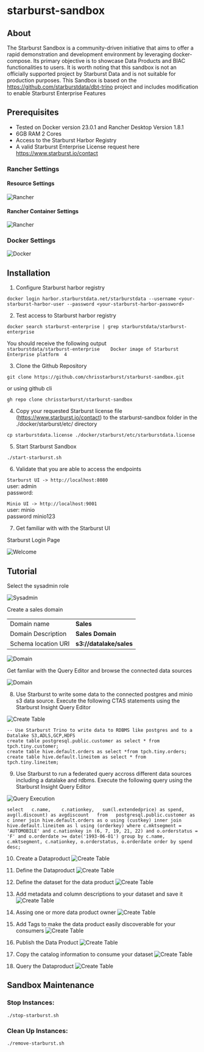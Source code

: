 # starburst-sandbox
## About
The Starburst Sandbox is a community-driven initiative that aims to offer a rapid demonstration and development environment by leveraging docker-compose. Its primary objective is to showcase Data Products and BIAC functionalities to users. It is worth noting that this sandbox is not an officially supported project by Starburst Data and is not suitable for production purposes.
This Sandbox is based on the https://github.com/starburstdata/dbt-trino project and includes modification to enable Starburst Enterprise Features


## Prerequisites
- Tested on Docker version 23.0.1 and Rancher Desktop Version 1.8.1 
- 6GB RAM 2 Cores
- Access to the Starburst Harbor Registry
- A valid Starburst Enterprise License request here https://www.starburst.io/contact

### Rancher Settings

#### Resource Settings

![Rancher](images/rancher-settings-1.png)

#### Rancher Container Settings
![Rancher](images/rancher-settings-2.png)

### Docker Settings
![Docker](images/docker.png)

## Installation

1. Configure Starburst harbor registry

`docker login harbor.starburstdata.net/starburstdata --username <your-starburst-harbor-user --password <your-starburst-harbor-password>`

2. Test access to Starburst harbor registry

`docker search starburst-enterprise | grep starburstdata/starburst-enterprise `

You should receive the following output   
`starburstdata/starburst-enterprise    Docker image of Starburst Enterprise platform  4`

3. Clone the Github Repository

`git clone https://github.com/chrisstarburst/starburst-sandbox.git`

or using github cli

`gh repo clone chrisstarburst/starburst-sandbox`

4. Copy your requested Starburst license file (https://www.starburst.io/contact) to the starburst-sandbox folder in the ./docker/starburst/etc/ directory

`cp starburstdata.license ./docker/starburst/etc/starburstdata.license`

5. Start Starburst Sandbox

`./start-starburst.sh`

6.  Validate that you are able to access the endpoints

`Starburst UI -> http://localhost:8080`  
user: admin  
password: 

`Minio UI -> http://localhost:9001`  
user: minio  
password minio123  

7. Get familiar with with the Starburst UI

Starburst Login Page  

![Welcome](images/welcome.png)

## Tutorial


Select the sysadmin role  

![Sysadmin](images/sysadmin.png)

Create a sales domain

|     |  |  
| -------- | -------- | 
| Domain name  | **Sales**     | 
| Domain Description | **Sales Domain**    |  
| Schema location URI    | **s3://datalake/sales**    | 

![Domain](images/sales-domain.png)



Get famliar with the Query Editor and browse the connected data sources 

![Domain](images/query-editor.png)

8. Use Starburst to write some data to the connected postgres and minio s3 data source.
Execute the following CTAS statements using the Starburst Insight Query Editor

![Create Table](images/create-table.png)

`-- Use Starburst Trino to write data to RDBMS like postgres and to a Datalake S3,ADLS,GCP,HDFS`   
`create table postgresql.public.customer as select * from tpch.tiny.customer;`  
`create table hive.default.orders as select *from tpch.tiny.orders;`  
`create table hive.default.lineitem as select * from tpch.tiny.lineitem;`   

9. Use Starburst to run a federated query accross different data sources including a datalake and rdbms. 
Execute the following query using the Starburst Insight Query Editor

![Query Execution](images/run-query.png)

`select  
    c.name,   
    c.nationkey,  
    sum(l.extendedprice) as spend,  
    avg(l.discount) as avgdiscount  
from  
    postgresql.public.customer as c
    inner join hive.default.orders as o using (custkey)
    inner join hive.default.lineitem as l using (orderkey)
where
    c.mktsegment = 'AUTOMOBILE'
    and c.nationkey in (6, 7, 19, 21, 22)
    and o.orderstatus = 'F'
    and o.orderdate >= date('1993-06-01')
group by
    c.name,
    c.mktsegment,
    c.nationkey,
    o.orderstatus,
    o.orderdate
order by
    spend desc;`


10. Create a Dataproduct
![Create Table](images/create-data-product-1.png)

11. Define the Dataproduct
![Create Table](images/create-a-data-product-2.png)

12. Define the dataset for the data product
![Create Table](images/create-a-data-product-3.png)

13. Add metadata and column descriptions to your dataset and save it
![Create Table](images/create-a-data-product-4.png)

14. Assing one or more data product owner
![Create Table](images/create-a-data-product-5.png)

15. Add Tags to make the data product easily discoverable for your consumers
![Create Table](images/create-a-data-product-6.png)

16. Publish the Data Product
![Create Table](images/create-a-data-product-8.png)

17. Copy the catalog information to consume your dataset 
![Create Table](images/create-a-data-product-9.png)

18. Query the  Dataproduct
![Create Table](images/create-a-data-product-10.png)

## Sandbox Maintenance

### Stop Instances:

`./stop-starburst.sh`

### Clean Up Instances:

`./remove-starburst.sh`